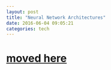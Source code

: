 ```yaml
---
layout: post
title: "Neural Network Architectures"
date: 2016-06-04 09:05:21
categories: tech
---
```


# [moved here](https://medium.com/towards-data-science/neural-network-architectures-156e5bad51ba)

